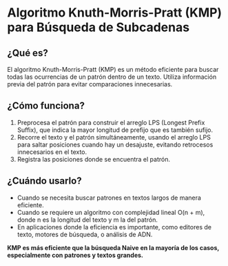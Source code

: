 # Algoritmo Knuth-Morris-Pratt (KMP) para Búsqueda de Subcadenas

## ¿Qué es?
El algoritmo Knuth-Morris-Pratt (KMP) es un método eficiente para buscar todas las ocurrencias de un patrón dentro de un texto. Utiliza información previa del patrón para evitar comparaciones innecesarias.

## ¿Cómo funciona?
1. Preprocesa el patrón para construir el arreglo LPS (Longest Prefix Suffix), que indica la mayor longitud de prefijo que es también sufijo.
2. Recorre el texto y el patrón simultáneamente, usando el arreglo LPS para saltar posiciones cuando hay un desajuste, evitando retrocesos innecesarios en el texto.
3. Registra las posiciones donde se encuentra el patrón.

## ¿Cuándo usarlo?
- Cuando se necesita buscar patrones en textos largos de manera eficiente.
- Cuando se requiere un algoritmo con complejidad lineal O(n + m), donde n es la longitud del texto y m la del patrón.
- En aplicaciones donde la eficiencia es importante, como editores de texto, motores de búsqueda, o análisis de ADN.

**KMP es más eficiente que la búsqueda Naive en la mayoría de los casos, especialmente con patrones y textos grandes.** 
